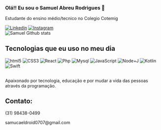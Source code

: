 
### Olá!! Eu sou o Samuel Abreu Rodrigues 👋 
Estudante do ensino médio/tecnico no Colegio Cotemig 

[![Linkedin](https://img.shields.io/badge/LinkedIn-0077B5?style=for-the-badge&logo=linkedin&logoColor=white)](https://www.linkedin.com/in/samuel-abreu-rodrigues-58348a283/)
[![Instagram](https://img.shields.io/badge/Instagram-E4405F?style=for-the-badge&logo=instagram&logoColor=white)](https://www.instagram.com/sam_abreu0.1/)<br/>
![Samuel Github stats](https://github-readme-stats.vercel.app/api?username=samucaeld2&show_icons=true&theme=onedark)

## Tecnologias que eu uso no meu dia

<div>
  <img align="center" alt="html5" src="https://img.shields.io/badge/HTML-239120?style=for-the-badge&logo=html5&logoColor=white"/>
  <img align="center" alt="CSS3" src="https://img.shields.io/badge/CSS-239120?&style=for-the-badge&logo=css3&logoColor=white"/>
  <img align="center" alt="React" src="https://img.shields.io/badge/React-20232A?style=for-the-badge&logo=react&logoColor=61DAFB"/>
  <img align="center" alt="Php" src="https://img.shields.io/badge/PHP-777BB4?style=for-the-badge&logo=php&logoColor=white"/>
  <img align="center" alt="Mysql" src="https://img.shields.io/badge/MySQL-00000F?style=for-the-badge&logo=mysql&logoColor=white"/>
  <img align="center" alt="JavaScript" src="https://img.shields.io/badge/JavaScript-F7DF1E?style=for-the-badge&logo=javascript&logoColor=black"/>
  <img align="center" alt="Node+J" src="https://img.shields.io/badge/Node.js-43853D?style=for-the-badge&logo=node.js&logoColor=white"/>
  <img align="center" alt="Kotlin" src="https://img.shields.io/badge/Kotlin-0095D5?&style=for-the-badge&logo=kotlin&logoColor=white"/>
  <img align="center" alt="Swift" src="https://img.shields.io/badge/Swift-FA7343?style=for-the-badge&logo=swift&logoColor=white"/>
</div>
<br/>

Apaixonado por tecnologia, educação e por mudar a vida das pessoas através da programação.
## Contato:
<p>(31) 98438-0499</p>
<p>samucaeldroid0707@gmail.com</p>
